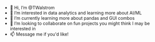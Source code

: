 - 👋 Hi, I’m @TWalstrom
- 👀 I’m interested in data analytics and learning more about AI/ML
- 🌱 I’m currently learning more about pandas and GUI combos
- 💞️ I’m looking to collaborate on fun projects you might think I may be interested in
- 📫 Message me if you'd like!

<!---
TWalstrom/TWalstrom is a ✨ special ✨ repository because its `README.md` (this file) appears on your GitHub profile.
You can click the Preview link to take a look at your changes.
--->
